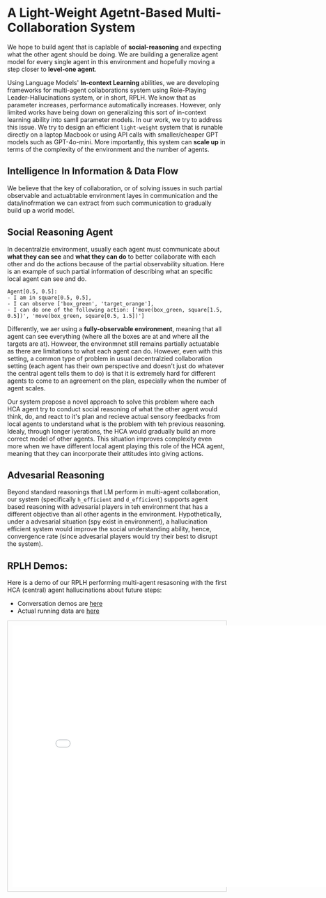 # A Light-Weight Agetnt-Based Multi-Collaboration System
We hope to build agent that is caplable of **social-reasoning** and expecting what the other agent should be doing. We are building a generalize agent model for every single agent in this environment and hopefully moving a step closer to **level-one agent**.

Using Language Models' **In-context Learning** abilities, we are developing frameworks for multi-agent collaborations system using Role-Playing Leader-Hallucinations system, or in short, RPLH. We know that as parameter increases, performance automatically increases. However, only limited works have being down on generalizing this sort of in-context learning ability into samll parameter models. In our work, we try to address this issue. We try to design an efficient `light-weight` system that is runable directly on a laptop Macbook or using API calls with smaller/cheaper GPT models such as GPT-4o-mini. More importantly, this system can **scale up** in terms of the complexity of the environment and the number of agents.

## Intelligence In Information & Data Flow
We believe that the key of collaboration, or of solving issues in such partial observable and actuabtable environment layes in communication and the data/inofrmation we can extract from such communication to gradually build up a world model.

## Social Reasoning Agent
In decentralzie environment, usually each agent must communicate about **what they can see** and **what they can do** to better collaborate with each other and do the actions because of the partial observability situation. Here is an example of such partial information of describing what an specific local agent can see and do.

```
Agent[0.5, 0.5]:
- I am in square[0.5, 0.5],
- I can observe ['box_green', 'target_orange'],
- I can do one of the following action: ['move(box_green, square[1.5, 0.5])', 'move(box_green, square[0.5, 1.5])']
```

Differently, we aer using a **fully-observable environment**, meaning that all agent can see everything (where all the boxes are at and where all the targets are at). Howveer, the environmnet still remains partially actuatable as there are limitations to what each agent can do. However, even with this setting, a common type of problem in usual decentralzied collaboration setting (each agent has their own perspective and doesn't just do whatever the central agent tells them to do) is that it is extremely hard for different agents to come to an agreement on the plan, especially when the number of agent scales.

Our system propose a novel approach to solve this problem where each HCA agent try to conduct social reasoning of what the other agent would think, do, and react to it's plan and recieve actual sensory feedbacks from local agents to understand what is the problem with teh previous reasoning. Idealy, through longer iyerations, the HCA would gradually build an more correct model of other agents. This situation improves complexity even more when we have different local agent playing this role of the HCA agent, meaning that they can incorporate their attitudes into giving actions.

## Advesarial Reasoning
Beyond standard reasonings that LM perform in multi-agent collaboration, our system (specifically `h_efficient` and `d_efficient`) supports agent based reasoning with advesarial players in teh environment that has a different objective than all other agents in the environment. Hypothetically, under a advesarial situation (spy exist in environment), a hallucination efficient system would improve the social understanding ability, hence, convergence rate (since advesarial players would try their best to disrupt the system).

## RPLH Demos:
Here is a demo of our RPLH performing multi-agent resasoning with the first HCA (central) agent hallucinations about future steps:

- Conversation demos are [here](https://github.com/KevinBian107/RPLH/tree/master/demos/conversations)
- Actual running data are [here](https://github.com/KevinBian107/RPLH/tree/master/demos/converging_samples)

<div style="border: 1px solid #ccc; padding: 10px;">
    <iframe src="assets/rendering.html" width="800" height="600" style="border:none;"></iframe>
</div>

